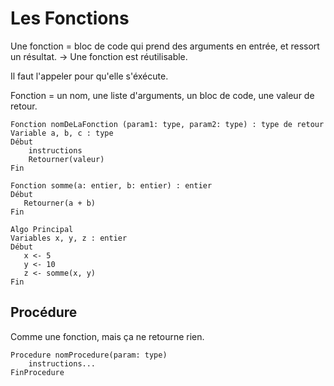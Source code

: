 # Les Fonctions

Une fonction = bloc de code qui prend des arguments en entrée, et ressort un résultat.
-> Une fonction est réutilisable.

Il faut l'appeler pour qu'elle s'éxécute.

Fonction = un nom, une liste d'arguments, un bloc de code, une valeur de retour.

```
Fonction nomDeLaFonction (param1: type, param2: type) : type de retour
Variable a, b, c : type
Début
    instructions
    Retourner(valeur)
Fin
```

 ```
 Fonction somme(a: entier, b: entier) : entier
 Début
    Retourner(a + b)
Fin

Algo Principal
Variables x, y, z : entier
Début
    x <- 5
    y <- 10
    z <- somme(x, y)
Fin
```


## Procédure

Comme une fonction, mais ça ne retourne rien.

```
Procedure nomProcedure(param: type) 
    instructions...
FinProcedure
